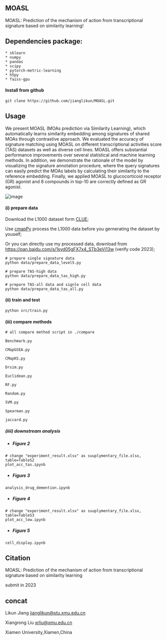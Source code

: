 ## MOASL
MOASL: Prediction of the mechanism of action from transcriptional signature based on similarity learning!


##  Dependencies package:
```
* sklearn
* numpy
* pandas 
* scipy
* pytorch-metric-learning
* h5py
* faiss-gpu
```

#### Install from github   

    git clone https://github.com/jianglikun/MOASL.git

## Usage 
We present MOASL (MOAs prediction via Similarity Learning), which automatically learns similarity embedding among signatures of shared MOAs through contrastive approach. We evaluated the accuracy of signature matching using MOASL on different transcriptional activities score (TAS) datasets as well as diverse cell lines. MOASL offers substantial performance improvements over several statistical and machine learning methods. In addition, we demonstrate the rationale of the model by visualizing the signature annotation procedure, where the query signatures can easily predict the MOAs labels by calculating their similarity to the reference embedding. Finally, we applied MOASL to glucocorticoid receptor (GR) agonist and 8 compounds in top-10 are correctly defined as GR agonist.

![image](https://github.com/jianglikun/MOASL/blob/main/Figure1.png)

#### **(i)** prepare data
Download the L1000 dataset form [CLUE](https://clue.io/data/CMap2020#LINCS2020);

Use [cmapPy](https://github.com/cmap/cmapPy) process the L1000 data before you gernerating the dataset by youself;

Or you can directly use my processed data, download from https://pan.baidu.com/s/1syd05gFX7x4_STb3eVi13w (verify code 2023);

```
# prepare single signature data
python data/prepare_data_level5.py

# prepare TAS-high data
python data/prepare_data_tas_high.py

# prepare TAS-all data and signle cell data
python data/prepare_data_tas_all.py
```

#### **(ii)** train and test
```
python src/train.py
```

#### **(iii)** compare methods 
```
# all compare method script in ./compare

Benchmark.py

CMapGSEA.py

CMapKS.py

Drsim.py

Euclidean.py

RF.py

Random.py

SVM.py

Spearman.py

jaccard.py
```
##### **(iiii)** downstream analysis
* ##### Figure 2
```
# change "experiment_result.xlsx" as suuplymentary_file.xlsx, table=TableS2
plot_acc_tas.ipynb

```
* ##### Figure 3
```
analysis_drug_demention.ipynb
```
* ##### Figure 4
```
# change "experiment_result.xlsx" as suuplymentary_file.xlsx, table=TableS3
plot_acc_low.ipynb
```
* ##### Figure 5
```
cell_display.ipynb
```

## Citation
MOASL: Prediction of the mechanism of action from transcriptional signature based on similarity learning

submit in 2023


## concat
Likun Jiang jianglikun@stu.xmu.edu.cn

Xiangrong Liu xrliu@xmu.edu.cn

Xiamen University,Xiamen,China

